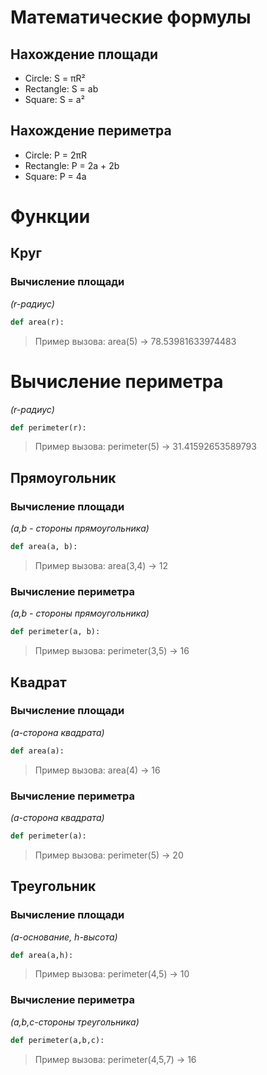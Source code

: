 # Математические формулы
## Нахождение площади
- Circle: S = πR²
- Rectangle: S = ab
- Square: S = a²

## Нахождение периметра
- Circle: P = 2πR
- Rectangle: P = 2a + 2b
- Square: P = 4a

# Функции
## Круг
### Вычисление площади
*(r-радиус)*
```python
def area(r):
```
>Пример вызова: area(5) → 78.53981633974483

# Вычисление периметра
*(r-радиус)*
```python 
def perimeter(r):
```
>Пример вызова: perimeter(5) → 31.41592653589793

## Прямоугольник
### Вычисление площади
*(a,b - стороны прямоугольника)*
```python
def area(a, b):
```
>Пример вызова: area(3,4) → 12

### Вычисление периметра
*(a,b - стороны прямоугольника)*
```python
def perimeter(a, b):
```
> Пример вызова: perimeter(3,5) → 16

## Квадрат
### Вычисление площади
*(a-сторона квадрата)*
```python 
def area(a):
```
>Пример вызова: area(4) → 16

### Вычисление периметра
*(a-сторона квадрата)*
```python 
def perimeter(a):
```
>Пример вызова: perimeter(5) → 20

## Треугольник
### Вычисление площади
*(a-основание, h-высота)*
```python 
def area(a,h):
```
>Пример вызова: perimeter(4,5) → 10

### Вычисление периметра
*(a,b,c-стороны треугольника)*
```python 
def perimeter(a,b,c):
```
>Пример вызова: perimeter(4,5,7) → 16






